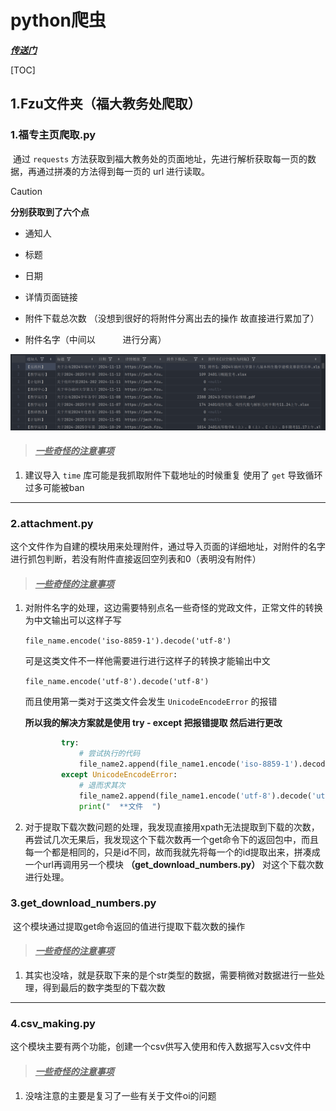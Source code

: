 # python爬虫



*<u>**传送门**</u>*

[TOC]





## 1.Fzu文件夹（福大教务处爬取）

### 1.福专主页爬取.py

​	通过    `requests`    方法获取到福大教务处的页面地址，先进行解析获取每一页的数据，再通过拼凑的方法得到每一页的 url 进行读取。

> [!CAUTION]
>
> **分别获取到了六个点**

- 通知人

- 标题

- 日期

- 详情页面链接

- 附件下载总次数 （没想到很好的将附件分离出去的操作 故直接进行累加了）

- 附件名字（中间以   `     `   进行分离）


![image-20241114191018350](.\picture\image-20241114191018350.png)




> #### ***<u>一些奇怪的注意事项</u>***

1. 建议导入 `time` 库可能是我抓取附件下载地址的时候重复 使用了 `get` 导致循环过多可能被ban







------

### 2.attachment.py

​	这个文件作为自建的模块用来处理附件，通过导入页面的详细地址，对附件的名字进行抓包判断，若没有附件直接返回空列表和0（表明没有附件）



> #### *<u>**一些奇怪的注意事项**</u>*

1. 对附件名字的处理，这边需要特别点名一些奇怪的党政文件，正常文件的转换为中文输出可以这样子写

   

   `file_name.encode('iso-8859-1').decode('utf-8')`

   

   可是这类文件不一样他需要进行进行这样子的转换才能输出中文

   

   `file_name.encode('utf-8').decode('utf-8')`

   

   而且使用第一类对于这类文件会发生  `UnicodeEncodeError` 的报错

   **所以我的解决方案就是使用  try - except 把报错提取 然后进行更改**

   ```python
           try:
               # 尝试执行的代码
               file_name2.append(file_name1.encode('iso-8859-1').decode('utf-8'))
           except UnicodeEncodeError:
               # 退而求其次
               file_name2.append(file_name1.encode('utf-8').decode('utf-8'))
               print("  **文件  ")
   ```

   

   

2.  对于提取下载次数问题的处理，我发现直接用xpath无法提取到下载的次数，再尝试几次无果后，我发现这个下载次数再一个get命令下的返回包中，而且每一个都是相同的，只是id不同，故而我就先将每一个的id提取出来，拼凑成一个url再调用另一个模块 **（get_download_numbers.py）** 对这个下载次数进行处理。






### 3.get_download_numbers.py

​	这个模块通过提取get命令返回的值进行提取下载次数的操作



> #### *<u>**一些奇怪的注意事项**</u>*

1. 其实也没啥，就是获取下来的是个str类型的数据，需要稍微对数据进行一些处理，得到最后的数字类型的下载次数







------

### 4.csv_making.py

​	这个模块主要有两个功能，创建一个csv供写入使用和传入数据写入csv文件中



> #### *<u>**一些奇怪的注意事项**</u>*

1. 没啥注意的主要是复习了一些有关于文件oi的问题